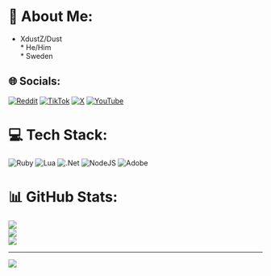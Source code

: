# 💫 About Me:
* XdustZ/Dust<br>* He/Him<br>* Sweden


## 🌐 Socials:
[![Reddit](https://img.shields.io/badge/Reddit-%23FF4500.svg?logo=Reddit&logoColor=white)](https://reddit.com/user/XdustZ19) [![TikTok](https://img.shields.io/badge/TikTok-%23000000.svg?logo=TikTok&logoColor=white)](https://tiktok.com/@XdustZ) [![X](https://img.shields.io/badge/X-black.svg?logo=X&logoColor=white)](https://x.com/XdustZ) [![YouTube](https://img.shields.io/badge/YouTube-%23FF0000.svg?logo=YouTube&logoColor=white)](https://youtube.com/@UCVRIa8sHdBB_eO-SEPRe_Sw) 

# 💻 Tech Stack:
![Ruby](https://img.shields.io/badge/ruby-%23CC342D.svg?style=for-the-badge&logo=ruby&logoColor=white) ![Lua](https://img.shields.io/badge/lua-%232C2D72.svg?style=for-the-badge&logo=lua&logoColor=white) ![.Net](https://img.shields.io/badge/.NET-5C2D91?style=for-the-badge&logo=.net&logoColor=white) ![NodeJS](https://img.shields.io/badge/node.js-6DA55F?style=for-the-badge&logo=node.js&logoColor=white) ![Adobe](https://img.shields.io/badge/adobe-%23FF0000.svg?style=for-the-badge&logo=adobe&logoColor=white)
# 📊 GitHub Stats:
![](https://github-readme-stats.vercel.app/api?username=XdustZ&theme=dark&hide_border=false&include_all_commits=false&count_private=false)<br/>
![](https://github-readme-streak-stats.herokuapp.com/?user=XdustZ&theme=dark&hide_border=false)<br/>
![](https://github-readme-stats.vercel.app/api/top-langs/?username=XdustZ&theme=dark&hide_border=false&include_all_commits=false&count_private=false&layout=compact)

---
[![](https://visitcount.itsvg.in/api?id=XdustZ&icon=0&color=0)](https://visitcount.itsvg.in)

<!-- Proudly created with GPRM ( https://gprm.itsvg.in ) -->
